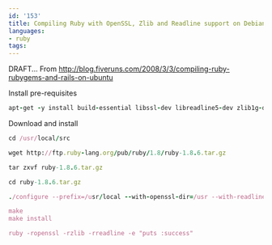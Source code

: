 ```yaml
---
id: '153'
title: Compiling Ruby with OpenSSL, Zlib and Readline support on Debian
languages:
- ruby
tags:
---
```

DRAFT... From http://blog.fiveruns.com/2008/3/3/compiling-ruby-rubygems-and-rails-on-ubuntu

Install pre-requisites


```ruby
apt-get -y install build-essential libssl-dev libreadline5-dev zlib1g-dev
```
    

Download and install


```ruby
cd /usr/local/src

wget http://ftp.ruby-lang.org/pub/ruby/1.8/ruby-1.8.6.tar.gz

tar zxvf ruby-1.8.6.tar.gz

cd ruby-1.8.6.tar.gz

./configure --prefix=/usr/local --with-openssl-dir=/usr --with-readline-dir=/usr --with-zlib-dir=/usr

make
make install

ruby -ropenssl -rzlib -rreadline -e "puts :success"
```
    

